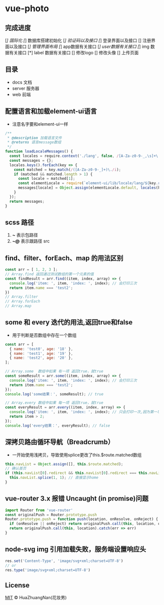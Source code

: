 # vue-photo

## 完成进度

[*] 国际化
[*] 数据库搭建初始化
[*] 验证码以及接口
[*] 登录界面以及接口
[] 注册界面以及接口
[*] 管理界面布局
[*] app数据有关接口
[*] user数据有关接口
[*] img 数据有关接口
[*] label 数据有关接口
[] 修改logo
[] 修改头像
[] 上传页面

## 目录

- docs 文档
- server 服务器
- web 前端

## 配置语言和加载element-ui语言

- 注意名字要和element-ui一样

```js
/**
 * @description 加载语言文件
 * @returns 语言message数组
 */
function loadLocaleMessages() {
  const locales = require.context('./lang', false, /[A-Za-z0-9-_,\s]+\.json$/i);
  const messages = {};
  locales.keys().forEach(key => {
    const matched = key.match(/([A-Za-z0-9-_]+)\./i);
    if (matched && matched.length > 1) {
      const locale = matched[1];
      const elementLocale = require(`element-ui/lib/locale/lang/${key.replace('./', '').replace('.json', '.js')}`);
      messages[locale] = Object.assign(elementLocale.default, locales(key));
    }
  });
  return messages;
}
```

## scss 路径

1. **~** 表示包路径
2. **~@** 表示跟路径 src

## find、filter、forEach、map 的用法区别

```js
const arr = [ 1, 2, 3 ];
// Array.find 返回通过测试数组的第一个元素的值
const findResult = arr.find((item, index, array) => {
  console.log('item: ', item, 'index: ', index); // 会打印三次
  return item.name === 'test2';
})
// Array.filter
// Array.forEach
// Array.map

```

## some 和 every 迭代的用法,返回true和false

- 用于判断是否数组中存在一个数组

```js
const arr = [
  { name: 'test0', age: '18' },
  { name: 'test1', age: '19' },
  { name: 'test2', age: '20' },
];

// Array.some  数组中如果 有一项 返回true，就true
const someResult = arr.some((item, index, array) => {
  console.log('item: ', item, 'index: ', index); // 会打印三次
  return item.name === 'test2';
});
console.log('some结果：', someResult); // true

// Array.every 数组中如果 每一项 返回true，就true
const everyResult = arr.every((item, index, array) => {
  console.log('item: ', item, 'index: ', index); // 只会打印一次,因为第一项就false所以直接退出了
  return item > 2;
});
console.log('every结果：', everyResult); // false
```

## 深拷贝路由循环导航（Breadcrumb）

- 一开始使用浅拷贝，导致使用splice更改了this.$route.matched数组

```js
this.navList = Object.assign([], this.$route.matched);
// 确认首页
if (this.navList[0].redirect && this.navList[0].redirect === this.navList[1].path) {
  this.navList.splice(1, 1); // 直接显示home
}
```

## vue-router 3.x  报错 Uncaught (in promise)问题

```js
import Router from 'vue-router'
const originalPush = Router.prototype.push
Router.prototype.push = function push(location, onResolve, onReject) {
  if (onResolve || onReject) return originalPush.call(this, location, onResolve, onReject)
  return originalPush.call(this, location).catch(err => err)
}
```

## node-svg img 引用加载失败，服务端设置响应头

```js
res.set('Content-Type', 'image/svg+xml;charset=UTF-8')
// or
res.type('image/svg+xml;charset=UTF-8')
```

## License

[MIT](./LICENSE) © HuaZhuangNan(花妆男)
